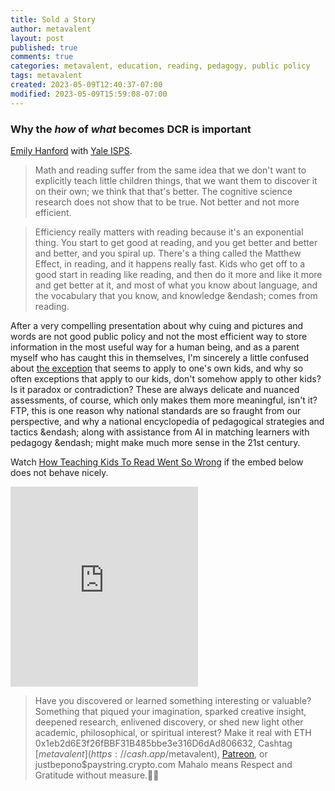 ```yaml
---
title: Sold a Story
author: metavalent
layout: post
published: true
comments: true
categories: metavalent, education, reading, pedagogy, public policy
tags: metavalent
created: 2023-05-09T12:40:37-07:00
modified: 2023-05-09T15:59:08-07:00
---
```


### Why the *how* of *what* becomes DCR is important

[Emily Hanford](https://apmreports.org/reading) with [Yale ISPS](https://isps.yale.edu/).

> Math and reading suffer from the same idea that we don't want to explicitly teach little children things, that we want them to discover it on their own; we think that that's better. The cognitive science research does not show that to be true. Not better and not more efficient.

> Efficiency really matters with reading because it's an exponential thing. You start to get good at reading, and you get better and better and better, and you spiral up. There's a thing called the Matthew Effect, in reading, and it happens really fast. Kids who get off to a good start in reading like reading, and then do it more and like it more and get better at it, and most of what you know about language, and the vocabulary that you know, and knowledge &endash; comes from reading.

After a very compelling presentation about why cuing and pictures and words are not good public policy and not the most efficient way to store information in the most useful way for a human being, and as a parent myself who has caught this in themselves, I'm sincerely a little confused about [the exception](https://youtu.be/TlRsxy2GF2c?t=1h8m8s) that seems to apply to one's own kids, and why so often exceptions that apply to our kids, don't somehow apply to other kids? Is it paradox or contradiction? These are always delicate and nuanced assessments, of course, which only makes them more meaningful, isn't it? FTP, this is one reason why national standards are so fraught from our perspective, and why a national encyclopedia of pedagogical strategies and tactics &endash; along with assistance from AI in matching learners with pedagogy &endash; might make much more sense in the 21st century. 

Watch [How Teaching Kids To Read Went So Wrong](https://youtu.be/TlRsxy2GF2c) if the embed below does not behave nicely. 

<!-- YouTube Player -->
<iframe id="ytplayer" type="text/html loading=”lazy” width="560" height="320"
  src="https://www.youtube.com/embed/TlRsxy2GF2c?autoplay=1"
  frameborder="0"></iframe>
  

<!-- For custom thumbnail
![alt text](/assets/images/image.jpg "title")
-->

<p></p>
<p></p>
<p></p>

> Have you discovered or learned something interesting or valuable? Something that piqued your imagination, sparked creative insight, deepened research, enlivened discovery, or shed new light other academic, philosophical, or spiritual interest? Make it real with ETH 0x1eb2d6E3f26fBBF31B485bbe3e316D6dAd806632, Cashtag [$metavalent](https://cash.app/$metavalent), [Patreon](https://patreon.com/metavalent), or justbepono$paystring.crypto.com Mahalo means Respect and Gratitude without measure.🙏🏼
